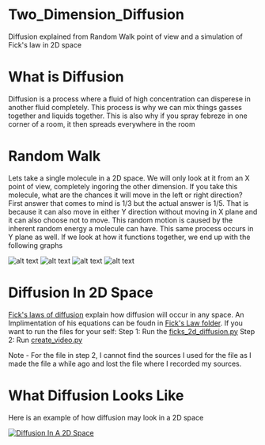 # Two_Dimension_Diffusion
Diffusion explained from Random Walk point of view and a simulation of Fick's law in 2D space

# What is Diffusion
Diffusion is a process where a fluid of high concentration can disperese in another fluid completely. 
This process is why we can mix things gasses together and liquids together. This is also why if you spray febreze in one corner of a room, it then spreads everywhere in the room


# Random Walk
Lets take a single molecule in a 2D space. We will only look at it from  an X point of view, completely ingoring the other dimension. 
If you take this molecule, what are the chances it will move in the left or right direction? 
First answer that comes to mind is 1/3 but the actual answer is 1/5. That is because it can also move in either Y direction without moving in X plane and it can also choose not to move. 
This random motion is caused by the inherent random energy a molecule can have. 
This same process occurs in Y plane as well. 
If we look at how it functions together, we end up with the following graphs

![alt text](https://github.com/agosh-saini/Two_Dimension_Diffusion/blob/master/Random_walk/10000_molecules_after_1_movements.png?raw=true)
![alt text](https://github.com/agosh-saini/Two_Dimension_Diffusion/blob/master/Random_walk/10000_molecules_after_10_movements.png?raw=true)
![alt text](https://github.com/agosh-saini/Two_Dimension_Diffusion/blob/master/Random_walk/10000_molecules_after_100_movements.png?raw=true)
![alt text](https://github.com/agosh-saini/Two_Dimension_Diffusion/blob/master/Random_walk/10000_molecules_after_1000_movements.png?raw=true)

# Diffusion In 2D Space
[Fick's laws of diffusion](https://www.google.com) explain how diffusion will occur in any space. An Implimentation of his equations can be foudn in [Fick's Law folder](https://github.com/agosh-saini/Two_Dimension_-Diffusion-/tree/master/Ficks_law_Diffusion). 
If you want to run the files for your self:
Step 1: Run the [ficks_2d_diffusion.py](https://github.com/agosh-saini/Two_Dimension_Diffusion/blob/master/Ficks_law_Diffusion/ficks_2d_diffusion.py) 
Step 2: Run [create_video.py](https://github.com/agosh-saini/Two_Dimension_Diffusion/blob/master/Ficks_law_Diffusion/create_video.py)

Note - For the file in step 2, I cannot find the sources I used for the file as I made the file a while ago and lost the file where I recorded my sources. 

# What Diffusion Looks Like
Here is an example of how diffusion may look in a 2D space

[![Diffusion In A 2D Space](https://img.youtube.com/vi/Ww4VwPqWFYc/0.jpg)](https://www.youtube.com/watch?v=Ww4VwPqWFYc "Diffusion In A 2D Space")
